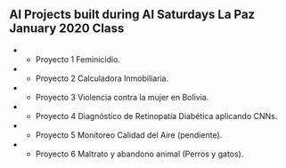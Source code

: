 ## AI Projects built during AI Saturdays La Paz January 2020 Class

+ - Proyecto 1 Feminicidio.

+ - Proyecto 2 Calculadora Inmobiliaria.

+ - Proyecto 3 Violencia contra la mujer en Bolivia.

+ - Proyecto 4 Diagnóstico de Retinopatía Diabética aplicando CNNs. 

+ - Proyecto 5 Monitoreo Calidad del Aire (pendiente).

+ - Proyecto 6 Maltrato y abandono animal (Perros y gatos).
